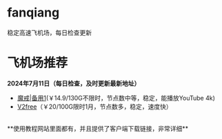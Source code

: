 # fanqiang
稳定高速飞机场，每日检查更新
# 飞机场推荐 
**2024年7月11日（每日检查，及时更新最新地址）**
*   [魔戒](https://mojie.app/register?aff=1pWspTHg#tt)|[备用1](https://mojie.co/register?aff=1pWspTHg#tt)(￥14.9/130G不限时，节点数中等，稳定，能播放YouTube 4k)
*   [V2free](https://w1.v2free.cc/auth/register?code=QKu7#tt)（￥20/100G限时1月，节点数多，稳定，速度快）
<br />
**使用教程网站里面都有，并且提供了客户端下载链接，非常详细**


